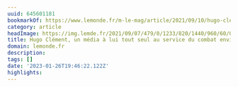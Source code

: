 ```yaml
---
uuid: 645601181
bookmarkOf: https://www.lemonde.fr/m-le-mag/article/2021/09/10/hugo-clement-un-animal-mediatique-dans-les-pas-de-nicolas-hulot_6094091_4500055.html
category: article
headImage: https://img.lemde.fr/2021/09/07/479/0/1233/820/1440/960/60/0/e684736_134335-3215179.jpg
title: Hugo Clément, un média à lui tout seul au service du combat environnemental
domain: lemonde.fr
description: 
tags: []
date: '2023-01-26T19:46:22.122Z'
highlights: 
---
```




